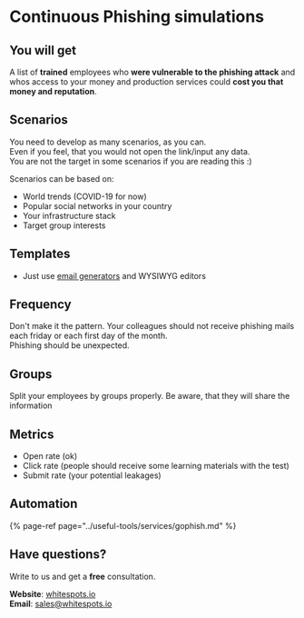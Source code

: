 # Continuous Phishing simulations

## You will get

A list of **trained** employees who **were vulnerable to the phishing attack** and whos access to your money and production services could **cost you that money and reputation**.

## Scenarios

You need to develop as many scenarios, as you can.  
Even if you feel, that you would not open the link/input any data.  
You are not the target in some scenarios if you are reading this :\)

Scenarios can be based on:

* World trends \(COVID-19 for now\)
* Popular social networks in your country
* Your infrastructure stack
* Target group interests

## Templates

* Just use [email generators](https://topol.io/) and WYSIWYG editors

## Fr**equency**

Don't make it the pattern. Your colleagues should not receive phishing mails each friday or each first day of the month.  
Phishing should be unexpected.

## Groups

Split your employees by groups properly. Be aware, that they will share the information

## Metrics

* Open rate \(ok\)
* Click rate \(people should receive some learning materials with the test\)
* Submit rate \(your potential leakages\)

## Automation

{% page-ref page="../useful-tools/services/gophish.md" %}

## Have questions?

Write to us and get a **free** consultation.

**Website**: [whitespots.io](https://whitespots.io/?utm=appsecwiki)   
**Email**: [sales@whitespots.io](mailto:sales@whitespots.io)

